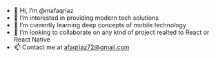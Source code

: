 - 👋 Hi, I’m @mafaqriaz
- 👀 I’m interested in providing modern tech solutions
- 🌱 I’m currently learning deep concepts of mobile technology
- 💞️ I’m looking to collaborate on any kind of project realted to React or React Native
- 📫 Contact me at afaqriaz72@gmail.com

<!---
mafaqriaz/mafaqriaz is a ✨ special ✨ repository because its `README.md` (this file) appears on your GitHub profile.
You can click the Preview link to take a look at your changes.
--->
